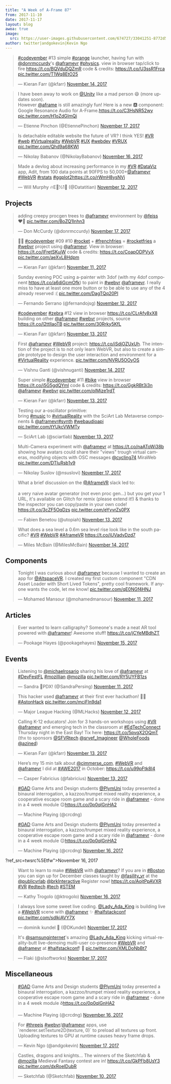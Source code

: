 ```yaml
---
title: "A Week of A-Frame 87"
from: 2017-11-10
date: 2017-11-17
layout: blog
awoa: true
image:
  src: https://user-images.githubusercontent.com/674727/33041251-8772d568-cdf2-11e7-9a0b-71f41a7e0a23.jpg
author: twitter|andgokevin|Kevin Ngo
---
```


<script async src="//platform.twitter.com/widgets.js" charset="utf-8"></script>

<div class="tweets tweets-feature">
<blockquote class="twitter-tweet"><p lang="en" dir="ltr"><a href="https://twitter.com/hashtag/codevember?src=hash&amp;ref_src=twsrc%5Etfw">#codevember</a> #13 simple <a href="https://twitter.com/hashtag/orange?src=hash&amp;ref_src=twsrc%5Etfw">#orange</a> launcher, having fun with <a href="https://twitter.com/donrmccurdy?ref_src=twsrc%5Etfw">@donrmccurdy</a>&#39;s <a href="https://twitter.com/aframevr?ref_src=twsrc%5Etfw">@aframevr</a> <a href="https://twitter.com/hashtag/physics?src=hash&amp;ref_src=twsrc%5Etfw">#physics</a>. view in browser tap/click to fire <a href="https://t.co/BQVduDQZmR">https://t.co/BQVduDQZmR</a> code &amp; credits: <a href="https://t.co/U3ssR1Frca">https://t.co/U3ssR1Frca</a> <a href="https://t.co/T1Wq8EtO25">pic.twitter.com/T1Wq8EtO25</a></p>&mdash; Kieran Farr (@kfarr) <a href="https://twitter.com/kfarr/status/930333161271173120?ref_src=twsrc%5Etfw">November 14, 2017</a></blockquote>


<blockquote class="twitter-tweet"><p lang="en" dir="ltr">I have been away to work on <a href="https://twitter.com/unity?ref_src=twsrc%5Etfw">@Unity</a> like a mad person 😄 (more updates soon). <br>However <a href="https://twitter.com/aframe?ref_src=twsrc%5Etfw">@aframe</a> is still amazingly fun! Here is a new 🅰️ component: Google Resonance Audio for A-Frame.<a href="https://t.co/C3HsNR52wy">https://t.co/C3HsNR52wy</a> <a href="https://t.co/H1oZdGImQi">pic.twitter.com/H1oZdGImQi</a></p>&mdash; Etienne Pinchon (@EtiennePinchon) <a href="https://twitter.com/EtiennePinchon/status/931614030917242882?ref_src=twsrc%5Etfw">November 17, 2017</a></blockquote>


<blockquote class="twitter-tweet"><p lang="en" dir="ltr">Is detachable editable website the future of VR? I think YES! <a href="https://twitter.com/hashtag/VR?src=hash&amp;ref_src=twsrc%5Etfw">#VR</a> <a href="https://twitter.com/hashtag/web?src=hash&amp;ref_src=twsrc%5Etfw">#web</a> <a href="https://twitter.com/hashtag/Virtualreality?src=hash&amp;ref_src=twsrc%5Etfw">#Virtualreality</a> <a href="https://twitter.com/hashtag/WebVR?src=hash&amp;ref_src=twsrc%5Etfw">#WebVR</a> <a href="https://twitter.com/hashtag/UX?src=hash&amp;ref_src=twsrc%5Etfw">#UX</a> <a href="https://twitter.com/hashtag/webdev?src=hash&amp;ref_src=twsrc%5Etfw">#webdev</a> <a href="https://twitter.com/hashtag/VRUX?src=hash&amp;ref_src=twsrc%5Etfw">#VRUX</a> <a href="https://t.co/Qhd9a68KWl">pic.twitter.com/Qhd9a68KWl</a></p>&mdash; Nikolay Babanov (@NikolayBabanov) <a href="https://twitter.com/NikolayBabanov/status/931201630112010241?ref_src=twsrc%5Etfw">November 16, 2017</a></blockquote>


<blockquote class="twitter-tweet"><p lang="en" dir="ltr">Made a devlog about increasing performance in my <a href="https://twitter.com/hashtag/VR?src=hash&amp;ref_src=twsrc%5Etfw">#VR</a> <a href="https://twitter.com/hashtag/DataViz?src=hash&amp;ref_src=twsrc%5Etfw">#DataViz</a> app, Adit, from 100 data points at 90FPS to 50,000+<a href="https://twitter.com/aframevr?ref_src=twsrc%5Etfw">@aframevr</a> <a href="https://twitter.com/hashtag/WebVR?src=hash&amp;ref_src=twsrc%5Etfw">#WebVR</a> <a href="https://twitter.com/hashtag/rstats?src=hash&amp;ref_src=twsrc%5Etfw">#rstats</a> <a href="https://twitter.com/hashtag/ggplot2?src=hash&amp;ref_src=twsrc%5Etfw">#ggplot2</a><a href="https://t.co/rWmH8ysNVj">https://t.co/rWmH8ysNVj</a></p>&mdash; Will Murphy 🔥E🌳½1⃣ (@Datatitian) <a href="https://twitter.com/Datatitian/status/929828427288514563?ref_src=twsrc%5Etfw">November 12, 2017</a></blockquote>


</div>

<!-- more -->

## Projects

<div class="tweets">
<blockquote class="twitter-tweet"><p lang="en" dir="ltr">adding creepy procgen trees to <a href="https://twitter.com/aframevr?ref_src=twsrc%5Etfw">@aframevr</a> environment by <a href="https://twitter.com/feiss?ref_src=twsrc%5Etfw">@feiss</a> <br>❤️🌳 <a href="https://t.co/BoZQ1lnhn3">pic.twitter.com/BoZQ1lnhn3</a></p>&mdash; Don McCurdy (@donrmccurdy) <a href="https://twitter.com/donrmccurdy/status/931576562360520704?ref_src=twsrc%5Etfw">November 17, 2017</a></blockquote>


<blockquote class="twitter-tweet"><p lang="en" dir="ltr">🚀🍟 <a href="https://twitter.com/hashtag/codevember?src=hash&amp;ref_src=twsrc%5Etfw">#codevember</a> #09 #10 <a href="https://twitter.com/hashtag/rocket?src=hash&amp;ref_src=twsrc%5Etfw">#rocket</a> + <a href="https://twitter.com/hashtag/frenchfries?src=hash&amp;ref_src=twsrc%5Etfw">#frenchfries</a> = <a href="https://twitter.com/hashtag/rocketfries?src=hash&amp;ref_src=twsrc%5Etfw">#rocketfries</a> a <a href="https://twitter.com/hashtag/webvr?src=hash&amp;ref_src=twsrc%5Etfw">#webvr</a> project using <a href="https://twitter.com/aframevr?ref_src=twsrc%5Etfw">@aframevr</a>. View in browser: <a href="https://t.co/IFretSKujW">https://t.co/IFretSKujW</a> code &amp; credits: <a href="https://t.co/CoapODPVyX">https://t.co/CoapODPVyX</a> <a href="https://t.co/aeXvL8Hdpm">pic.twitter.com/aeXvL8Hdpm</a></p>&mdash; Kieran Farr (@kfarr) <a href="https://twitter.com/kfarr/status/929244952336281600?ref_src=twsrc%5Etfw">November 11, 2017</a></blockquote>


<blockquote class="twitter-tweet"><p lang="en" dir="ltr">Sunday evening POC using a-painter with 3dof (with my 4dof component <a href="https://t.co/a6diGcmOfk">https://t.co/a6diGcmOfk</a>) to paint in <a href="https://twitter.com/hashtag/webvr?src=hash&amp;ref_src=twsrc%5Etfw">#webvr</a> <a href="https://twitter.com/aframevr?ref_src=twsrc%5Etfw">@aframevr</a>. I really miss to have at least one more button or to be able to use any of the 4 already reserved :( <a href="https://t.co/DagTQq20Pl">pic.twitter.com/DagTQq20Pl</a></p>&mdash; Fernando Serrano (@fernandojsg) <a href="https://twitter.com/fernandojsg/status/929822124180635650?ref_src=twsrc%5Etfw">November 12, 2017</a></blockquote>


<blockquote class="twitter-tweet"><p lang="en" dir="ltr"><a href="https://twitter.com/hashtag/codevember?src=hash&amp;ref_src=twsrc%5Etfw">#codevember</a> <a href="https://twitter.com/hashtag/zebra?src=hash&amp;ref_src=twsrc%5Etfw">#zebra</a> #12 view in browser <a href="https://t.co/CLrAfy8xX8">https://t.co/CLrAfy8xX8</a> building on other <a href="https://twitter.com/aframevr?ref_src=twsrc%5Etfw">@aframevr</a> <a href="https://twitter.com/hashtag/webvr?src=hash&amp;ref_src=twsrc%5Etfw">#webvr</a> projects, source <a href="https://t.co/l2ttlIaoTB">https://t.co/l2ttlIaoTB</a> <a href="https://t.co/30Rrky5KfL">pic.twitter.com/30Rrky5KfL</a></p>&mdash; Kieran Farr (@kfarr) <a href="https://twitter.com/kfarr/status/929998986802470914?ref_src=twsrc%5Etfw">November 13, 2017</a></blockquote>


<blockquote class="twitter-tweet"><p lang="en" dir="ltr">First <a href="https://twitter.com/aframevr?ref_src=twsrc%5Etfw">@aframevr</a> <a href="https://twitter.com/hashtag/WebVR?src=hash&amp;ref_src=twsrc%5Etfw">#WebVR</a> project: <a href="https://t.co/iSdjOZUxUh">https://t.co/iSdjOZUxUh</a>. The intention of the project is to not only learn WebVR, but also to create a simple prototype to design the user interaction and environment for a <a href="https://twitter.com/hashtag/VirtualReality?src=hash&amp;ref_src=twsrc%5Etfw">#VirtualReality</a> experience. <a href="https://t.co/NVRU5OOyOS">pic.twitter.com/NVRU5OOyOS</a></p>&mdash; Vishnu Ganti (@vishnuganti) <a href="https://twitter.com/vishnuganti/status/930555281381015552?ref_src=twsrc%5Etfw">November 14, 2017</a></blockquote>


<blockquote class="twitter-tweet"><p lang="en" dir="ltr">Super simple <a href="https://twitter.com/hashtag/codevember?src=hash&amp;ref_src=twsrc%5Etfw">#codevember</a> #11 <a href="https://twitter.com/hashtag/bike?src=hash&amp;ref_src=twsrc%5Etfw">#bike</a> view in browser <a href="https://t.co/i5G5gdQYml">https://t.co/i5G5gdQYml</a> code &amp; credits: <a href="https://t.co/GgkRBt3i3n">https://t.co/GgkRBt3i3n</a> <a href="https://twitter.com/aframevr?ref_src=twsrc%5Etfw">@aframevr</a> <a href="https://twitter.com/hashtag/webvr?src=hash&amp;ref_src=twsrc%5Etfw">#webvr</a> <a href="https://t.co/plMize1rdT">pic.twitter.com/plMize1rdT</a></p>&mdash; Kieran Farr (@kfarr) <a href="https://twitter.com/kfarr/status/929969600107659264?ref_src=twsrc%5Etfw">November 13, 2017</a></blockquote>


<blockquote class="twitter-tweet"><p lang="en" dir="ltr">Testing our a-oscillator primitive:<br>bring <a href="https://twitter.com/hashtag/music?src=hash&amp;ref_src=twsrc%5Etfw">#music</a> to <a href="https://twitter.com/hashtag/virtualReality?src=hash&amp;ref_src=twsrc%5Etfw">#virtualReality</a> with the SciArt Lab Metaverse components &amp; <a href="https://twitter.com/aframevr?ref_src=twsrc%5Etfw">@aframevr</a><a href="https://twitter.com/hashtag/synth?src=hash&amp;ref_src=twsrc%5Etfw">#synth</a> <a href="https://twitter.com/hashtag/webaudioapi?src=hash&amp;ref_src=twsrc%5Etfw">#webaudioapi</a> <a href="https://t.co/tYUkcVWMTy">pic.twitter.com/tYUkcVWMTy</a></p>&mdash; SciArt Lab (@sciartlab) <a href="https://twitter.com/sciartlab/status/929885400809771009?ref_src=twsrc%5Etfw">November 13, 2017</a></blockquote>


<blockquote class="twitter-tweet"><p lang="en" dir="ltr">Multi-Camera experiment with <a href="https://twitter.com/aframevr?ref_src=twsrc%5Etfw">@aframevr</a> at <a href="https://t.co/naAToWi38b">https://t.co/naAToWi38b</a> showing how avatars could share their &quot;views&quot; trough virtual cameras, modifying objects with OSC messages <a href="https://twitter.com/cycling74?ref_src=twsrc%5Etfw">@cycling74</a> MiraWeb <a href="https://t.co/DTluRsb1v9">pic.twitter.com/DTluRsb1v9</a></p>&mdash; Nikolay Suslov (@nsuslovi) <a href="https://twitter.com/nsuslovi/status/931324022918434816?ref_src=twsrc%5Etfw">November 17, 2017</a></blockquote>


<blockquote class="twitter-tweet"><p lang="en" dir="ltr">What a brief discussion on the <a href="https://twitter.com/aframevr?ref_src=twsrc%5Etfw">@AframeVR</a> slack led to: <br><br>a very naive avatar generator (not even proc gen...) but you get your 1 URL,  it&#39;s available on Glitch for remix (please extend it!) &amp; thanks to  the inspector you can copy/paste in your own code! <a href="https://t.co/3cZF5OqDzs">https://t.co/3cZF5OqDzs</a> <a href="https://t.co/eYvvrZs0PX">pic.twitter.com/eYvvrZs0PX</a></p>&mdash; Fabien Benetou (@utopiah) <a href="https://twitter.com/utopiah/status/930195268699590662?ref_src=twsrc%5Etfw">November 13, 2017</a></blockquote>


<blockquote class="twitter-tweet"><p lang="en" dir="ltr">What does a sea level a 0.6m sea level rise look like in the south pacific? <a href="https://twitter.com/hashtag/VR?src=hash&amp;ref_src=twsrc%5Etfw">#VR</a> <a href="https://twitter.com/hashtag/WebVR?src=hash&amp;ref_src=twsrc%5Etfw">#WebVR</a> <a href="https://twitter.com/hashtag/AframeVR?src=hash&amp;ref_src=twsrc%5Etfw">#AframeVR</a> <a href="https://t.co/iUVadvDzd7">https://t.co/iUVadvDzd7</a></p>&mdash; Miles McBain (@MilesMcBain) <a href="https://twitter.com/MilesMcBain/status/930265950519037952?ref_src=twsrc%5Etfw">November 14, 2017</a></blockquote>


</div>

## Components

<div class="tweets">
<blockquote class="twitter-tweet"><p lang="en" dir="ltr">Tonight I was curious about <a href="https://twitter.com/aframevr?ref_src=twsrc%5Etfw">@aframevr</a> because I wanted to create an app for <a href="https://twitter.com/AltspaceVR?ref_src=twsrc%5Etfw">@AltspaceVR</a>. I created my first custom component &quot;CDN Asset Loader with Short Lived Tokens&quot;, pretty cool framework. If anyone wants the code, let me know! <a href="https://t.co/qE0NGf4HNJ">pic.twitter.com/qE0NGf4HNJ</a></p>&mdash; Mohamed Mansour (@mohamedmansour) <a href="https://twitter.com/mohamedmansour/status/929219934785126400?ref_src=twsrc%5Etfw">November 11, 2017</a></blockquote>


</div>

## Articles

<div class="tweets">
<blockquote class="twitter-tweet"><p lang="en" dir="ltr">Ever wanted to learn calligraphy? Someone&#39;s made a neat AR tool powered with <a href="https://twitter.com/aframevr?ref_src=twsrc%5Etfw">@aframevr</a>! Awesome stuff! <a href="https://t.co/jCYeMBdhZT">https://t.co/jCYeMBdhZT</a></p>&mdash; Pookage Hayes (@pookagehayes) <a href="https://twitter.com/pookagehayes/status/930746988718587909?ref_src=twsrc%5Etfw">November 15, 2017</a></blockquote>


</div>

## Events

<div class="tweets">
<blockquote class="twitter-tweet"><p lang="en" dir="ltr">Listening to <a href="https://twitter.com/michaelrosario?ref_src=twsrc%5Etfw">@michaelrosario</a> sharing his love of <a href="https://twitter.com/aframevr?ref_src=twsrc%5Etfw">@aframevr</a> at <a href="https://twitter.com/hashtag/DevFestFL?src=hash&amp;ref_src=twsrc%5Etfw">#DevFestFL</a> <a href="https://twitter.com/hashtag/mozillian?src=hash&amp;ref_src=twsrc%5Etfw">#mozillian</a> <a href="https://twitter.com/mozilla?ref_src=twsrc%5Etfw">@mozilla</a> <a href="https://t.co/RY5UYFB1zs">pic.twitter.com/RY5UYFB1zs</a></p>&mdash; Sandra 🦊PDX! (@SandraPersing) <a href="https://twitter.com/SandraPersing/status/929473240749178880?ref_src=twsrc%5Etfw">November 11, 2017</a></blockquote>


<blockquote class="twitter-tweet"><p lang="en" dir="ltr">This hacker used <a href="https://twitter.com/aframevr?ref_src=twsrc%5Etfw">@aframevr</a> at their first ever hackathon! 👏👏 <a href="https://twitter.com/hashtag/AstonHack?src=hash&amp;ref_src=twsrc%5Etfw">#AstonHack</a> <a href="https://t.co/mciFln9da1">pic.twitter.com/mciFln9da1</a></p>&mdash; Major League Hacking (@MLHacks) <a href="https://twitter.com/MLHacks/status/929737586305888257?ref_src=twsrc%5Etfw">November 12, 2017</a></blockquote>


<blockquote class="twitter-tweet"><p lang="en" dir="ltr">Calling K-12 educators! Join for 3 hands-on workshops using <a href="https://twitter.com/hashtag/VR?src=hash&amp;ref_src=twsrc%5Etfw">#VR</a> <a href="https://twitter.com/aframevr?ref_src=twsrc%5Etfw">@aframevr</a> and emerging tech in the classroom at <a href="https://twitter.com/hashtag/EdTechConnect?src=hash&amp;ref_src=twsrc%5Etfw">#EdTechConnect</a> Thursday night in the East Bay! Tix here: <a href="https://t.co/5pvqX2OQmT">https://t.co/5pvqX2OQmT</a> (thx to sponsors <a href="https://twitter.com/SFVRtech?ref_src=twsrc%5Etfw">@SFVRtech</a> <a href="https://twitter.com/srvef_Imagineer?ref_src=twsrc%5Etfw">@srvef_Imagineer</a> <a href="https://twitter.com/WholeFoods?ref_src=twsrc%5Etfw">@WholeFoods</a> <a href="https://twitter.com/azined?ref_src=twsrc%5Etfw">@azined</a>)</p>&mdash; Kieran Farr (@kfarr) <a href="https://twitter.com/kfarr/status/929874098691252224?ref_src=twsrc%5Etfw">November 13, 2017</a></blockquote>


<blockquote class="twitter-tweet"><p lang="en" dir="ltr">Here’s my 15 min talk about <a href="https://twitter.com/cimmerse_com?ref_src=twsrc%5Etfw">@cimmerse_com</a>, <a href="https://twitter.com/hashtag/WebVR?src=hash&amp;ref_src=twsrc%5Etfw">#WebVR</a> and <a href="https://twitter.com/aframevr?ref_src=twsrc%5Etfw">@aframevr</a> I did at <a href="https://twitter.com/hashtag/AWE2017?src=hash&amp;ref_src=twsrc%5Etfw">#AWE2017</a> in October: <a href="https://t.co/u99pFtk8I4">https://t.co/u99pFtk8I4</a></p>&mdash; Casper Fabricius (@fabricius) <a href="https://twitter.com/fabricius/status/930164504469671936?ref_src=twsrc%5Etfw">November 13, 2017</a></blockquote>


<blockquote class="twitter-tweet"><p lang="en" dir="ltr"><a href="https://twitter.com/hashtag/GAD?src=hash&amp;ref_src=twsrc%5Etfw">#GAD</a> Game Arts and Design students <a href="https://twitter.com/PlymUni?ref_src=twsrc%5Etfw">@PlymUni</a> today presented a binaural interrogation, a kazzoo/trumpet mixed reality experience, a cooperative escape room game and a scary ride in <a href="https://twitter.com/aframevr?ref_src=twsrc%5Etfw">@aframevr</a> - done in a 4 week module 😌<a href="https://t.co/0p0qlGnHA2">https://t.co/0p0qlGnHA2</a></p>&mdash; Machine Playing (@crcdng) <a href="<blockquote class="twitter-tweet"><p lang="en" dir="ltr"><a href="https://twitter.com/hashtag/GAD?src=hash&amp;ref_src=twsrc%5Etfw">#GAD</a> Game Arts and Design students <a href="https://twitter.com/PlymUni?ref_src=twsrc%5Etfw">@PlymUni</a> today presented a binaural interrogation, a kazzoo/trumpet mixed reality experience, a cooperative escape room game and a scary ride in <a href="https://twitter.com/aframevr?ref_src=twsrc%5Etfw">@aframevr</a> - done in a 4 week module 😌<a href="https://t.co/0p0qlGnHA2">https://t.co/0p0qlGnHA2</a></p>&mdash; Machine Playing (@crcdng) <a href="https://twitter.com/crcdng/status/931214341579395073?ref_src=twsrc%5Etfw">November 16, 2017</a></blockquote>

?ref_src=twsrc%5Etfw">November 16, 2017</a></blockquote>


<blockquote class="twitter-tweet"><p lang="en" dir="ltr">Want to learn to make <a href="https://twitter.com/hashtag/WebVR?src=hash&amp;ref_src=twsrc%5Etfw">#WebVR</a> with <a href="https://twitter.com/aframevr?ref_src=twsrc%5Etfw">@aframevr</a>? If you are in <a href="https://twitter.com/hashtag/Boston?src=hash&amp;ref_src=twsrc%5Etfw">#Boston</a> you can sign up for December classes taught by <a href="https://twitter.com/Fasility_VR?ref_src=twsrc%5Etfw">@fasility_vr</a> at the <a href="https://twitter.com/publicvrlab?ref_src=twsrc%5Etfw">@publicvrlab</a> <a href="https://twitter.com/brkInteractive?ref_src=twsrc%5Etfw">@brkInteractive</a> Register now! <a href="https://t.co/AojtPpAVXR">https://t.co/AojtPpAVXR</a> <a href="https://twitter.com/hashtag/VR?src=hash&amp;ref_src=twsrc%5Etfw">#VR</a> <a href="https://twitter.com/hashtag/edtech?src=hash&amp;ref_src=twsrc%5Etfw">#edtech</a> <a href="https://twitter.com/hashtag/tech?src=hash&amp;ref_src=twsrc%5Etfw">#tech</a> <a href="https://twitter.com/hashtag/STEM?src=hash&amp;ref_src=twsrc%5Etfw">#STEM</a></p>&mdash; Kathy Trogolo (@ktrogolo) <a href="https://twitter.com/ktrogolo/status/931227854783897600?ref_src=twsrc%5Etfw">November 16, 2017</a></blockquote>


<blockquote class="twitter-tweet"><p lang="en" dir="ltr">I always love some sweet live coding. <a href="https://twitter.com/Lady_Ada_King?ref_src=twsrc%5Etfw">@Lady_Ada_King</a> is building live a <a href="https://twitter.com/hashtag/WebVR?src=hash&amp;ref_src=twsrc%5Etfw">#WebVR</a> scene with <a href="https://twitter.com/aframevr?ref_src=twsrc%5Etfw">@aframevr</a> ✨ <a href="https://twitter.com/hashtag/halfstackconf?src=hash&amp;ref_src=twsrc%5Etfw">#halfstackconf</a> <a href="https://t.co/sdlkiAVY7X">pic.twitter.com/sdlkiAVY7X</a></p>&mdash; dominik kundel 🐼 (@DKundel) <a href="https://twitter.com/DKundel/status/931489037411635201?ref_src=twsrc%5Etfw">November 17, 2017</a></blockquote>


<blockquote class="twitter-tweet"><p lang="en" dir="ltr">It&#39;s <a href="https://twitter.com/samsunginternet?ref_src=twsrc%5Etfw">@samsunginternet</a>&#39;s amazing <a href="https://twitter.com/Lady_Ada_King?ref_src=twsrc%5Etfw">@Lady_Ada_King</a> kicking virtual-reality-butt live-demoing multi-user co-presence <a href="https://twitter.com/hashtag/WebVR?src=hash&amp;ref_src=twsrc%5Etfw">#WebVR</a> and <a href="https://twitter.com/aframevr?ref_src=twsrc%5Etfw">@aframevr</a> at <a href="https://twitter.com/hashtag/halfstackconf?src=hash&amp;ref_src=twsrc%5Etfw">#halfstackconf</a>! 🤩 <a href="https://t.co/XMLDoNbBt7">pic.twitter.com/XMLDoNbBt7</a></p>&mdash; Flaki (@slsoftworks) <a href="https://twitter.com/slsoftworks/status/931491614664642561?ref_src=twsrc%5Etfw">November 17, 2017</a></blockquote>


</div>

## Miscellaneous

<div class="tweets">

<blockquote class="twitter-tweet" data-lang="en"><p lang="en" dir="ltr"><a href="https://twitter.com/hashtag/GAD?src=hash&amp;ref_src=twsrc%5Etfw">#GAD</a> Game Arts and Design students <a href="https://twitter.com/PlymUni?ref_src=twsrc%5Etfw">@PlymUni</a> today presented a binaural interrogation, a kazzoo/trumpet mixed reality experience, a cooperative escape room game and a scary ride in <a href="https://twitter.com/aframevr?ref_src=twsrc%5Etfw">@aframevr</a> - done in a 4 week module ð<a href="https://t.co/0p0qlGnHA2">https://t.co/0p0qlGnHA2</a></p>&mdash; Machine Playing (@crcdng) <a href="https://twitter.com/crcdng/status/931214341579395073?ref_src=twsrc%5Etfw">November 16, 2017</a></blockquote>


<blockquote class="twitter-tweet"><p lang="en" dir="ltr">For <a href="https://twitter.com/hashtag/threejs?src=hash&amp;ref_src=twsrc%5Etfw">#threejs</a> <a href="https://twitter.com/hashtag/webvr?src=hash&amp;ref_src=twsrc%5Etfw">#webvr</a>/<a href="https://twitter.com/aframevr?ref_src=twsrc%5Etfw">@aframevr</a> apps, use `renderer.setTexture2D(texture, 0)` to preload all textures up front. Uploading textures to GPU at runtime causes heavy frame drops.</p>&mdash; Kevin Ngo (@andgokevin) <a href="https://twitter.com/andgokevin/status/931393450695581696?ref_src=twsrc%5Etfw">November 17, 2017</a></blockquote>


<blockquote class="twitter-tweet"><p lang="en" dir="ltr">Castles, dragons and knights... The winners of the Sketchfab &amp; <a href="https://twitter.com/mozilla?ref_src=twsrc%5Etfw">@mozilla</a> Medieval Fantasy contest are in! <a href="https://t.co/GkPFb8UsY3">https://t.co/GkPFb8UsY3</a> <a href="https://t.co/dxRoeIDubR">pic.twitter.com/dxRoeIDubR</a></p>&mdash; Sketchfab (@Sketchfab) <a href="https://twitter.com/Sketchfab/status/929011444280111106?ref_src=twsrc%5Etfw">November 10, 2017</a></blockquote>


</div>
